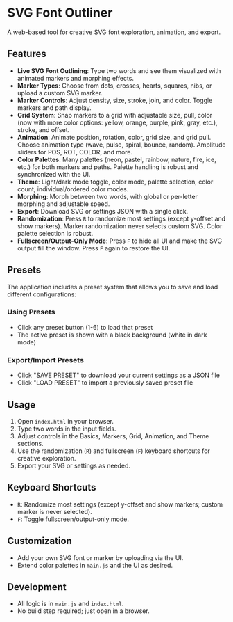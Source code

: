 # SVG Font Outliner

A web-based tool for creative SVG font exploration, animation, and export.

## Features

- **Live SVG Font Outlining**: Type two words and see them visualized with animated markers and morphing effects.
- **Marker Types**: Choose from dots, crosses, hearts, squares, nibs, or upload a custom SVG marker.
- **Marker Controls**: Adjust density, size, stroke, join, and color. Toggle markers and path display.
- **Grid System**: Snap markers to a grid with adjustable size, pull, color (now with more color options: yellow, orange, purple, pink, gray, etc.), stroke, and offset.
- **Animation**: Animate position, rotation, color, grid size, and grid pull. Choose animation type (wave, pulse, spiral, bounce, random). Amplitude sliders for POS, ROT, COLOR, and more.
- **Color Palettes**: Many palettes (neon, pastel, rainbow, nature, fire, ice, etc.) for both markers and paths. Palette handling is robust and synchronized with the UI.
- **Theme**: Light/dark mode toggle, color mode, palette selection, color count, individual/ordered color modes.
- **Morphing**: Morph between two words, with global or per-letter morphing and adjustable speed.
- **Export**: Download SVG or settings JSON with a single click.
- **Randomization**: Press `R` to randomize most settings (except y-offset and show markers). Marker randomization never selects custom SVG. Color palette selection is robust.
- **Fullscreen/Output-Only Mode**: Press `F` to hide all UI and make the SVG output fill the window. Press `F` again to restore the UI.

## Presets

The application includes a preset system that allows you to save and load different configurations:

### Using Presets

- Click any preset button (1-6) to load that preset
- The active preset is shown with a black background (white in dark mode)

### Export/Import Presets

- Click "SAVE PRESET" to download your current settings as a JSON file
- Click "LOAD PRESET" to import a previously saved preset file

## Usage

1. Open `index.html` in your browser.
2. Type two words in the input fields.
3. Adjust controls in the Basics, Markers, Grid, Animation, and Theme sections.
4. Use the randomization (`R`) and fullscreen (`F`) keyboard shortcuts for creative exploration.
5. Export your SVG or settings as needed.

## Keyboard Shortcuts

- `R`: Randomize most settings (except y-offset and show markers; custom marker is never selected).
- `F`: Toggle fullscreen/output-only mode.

## Customization

- Add your own SVG font or marker by uploading via the UI.
- Extend color palettes in `main.js` and the UI as desired.

## Development

- All logic is in `main.js` and `index.html`.
- No build step required; just open in a browser.

